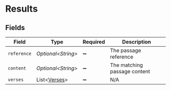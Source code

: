 # Results


## Fields

| Field                                              | Type                                               | Required                                           | Description                                        |
| -------------------------------------------------- | -------------------------------------------------- | -------------------------------------------------- | -------------------------------------------------- |
| `reference`                                        | *Optional\<String>*                                | :heavy_minus_sign:                                 | The passage reference                              |
| `content`                                          | *Optional\<String>*                                | :heavy_minus_sign:                                 | The matching passage content                       |
| `verses`                                           | List\<[Verses](../../models/operations/Verses.md)> | :heavy_minus_sign:                                 | N/A                                                |